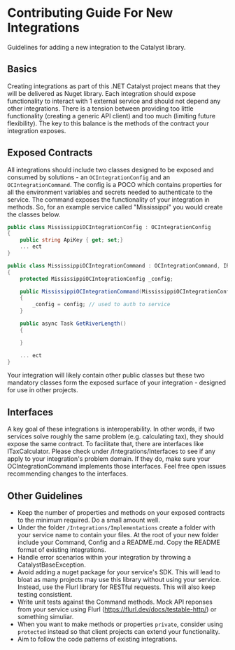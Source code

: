 ﻿# Contributing Guide For New Integrations 

Guidelines for adding a new integration to the Catalyst library. 

## Basics 

Creating integrations as part of this .NET Catalyst project means that they will be delivered as Nuget library. Each integration should expose functionality to interact with 1 external service and should not depend any other integrations. There is a tension between providing too little functionality (creating a generic API client) and too much (limiting future flexibility). The key to this balance is the methods of the contract your integration exposes.

## Exposed Contracts 

All integrations should include two classes designed to be exposed and consumed by solutions - an `OCIntegrationConfig` and an `OCIntegrationCommand`. The config is a POCO which contains properties for all the environment variables and secrets needed to authenticate to the service. The command exposes the functionality of your integration in methods. So, for an example service called "Mississippi" you would create the classes below. 

```c#
public class MississippiOCIntegrationConfig : OCIntegrationConfig
{
	public string ApiKey { get; set;}
	... ect
}

public class MississippiOCIntegrationCommand : OCIntegrationCommand, IRiver
{
	protected MississippiOCIntegrationConfig _config;

	public MississippiOCIntegrationCommand(MississippiOCIntegrationConfig config) 
	{
		_config = config; // used to auth to service
	}

	public async Task GetRiverLength() 
	{

	}

	... ect
}
```

Your integration will likely contain other public classes but these two mandatory classes form the exposed surface of your integration - designed for use in other projects. 

## Interfaces 

A key goal of these integrations is interoperability. In other words, if two services solve roughly the same problem (e.g. calculating tax), they should expose the same contract. To facilitate that, there are interfaces like ITaxCalculator. Please check under /Integrations/Interfaces to see if any apply to your integration's problem domain. If they do, make sure your OCIntegrationCommand implements those interfaces. Feel free open issues recommending changes to the interfaces. 

## Other Guidelines

 - Keep the number of properties and methods on your exposed contracts to the minimum required. Do a small amount well. 
 - Under the folder `/Integrations/Implementations` create a folder with your service name to contain your files. At the root of your new folder include your Command, Config and a README.md. Copy the README format of existing integrations.
 - Handle error scenarios within your integration by throwing a CatalystBaseException.
 - Avoid adding a nuget package for your service's SDK. This will lead to bloat as many projects may use this library without using your service. Instead, use the Flurl library for RESTful requests. This will also keep testing consistient. 
 - Write unit tests against the Command methods. Mock API reponses from your service using Flurl (https://flurl.dev/docs/testable-http/) or something simuliar. 
 - When you want to make methods or properties `private`, consider using `protected` instead so that client projects can extend your functionality. 
 - Aim to follow the code patterns of existing integrations. 